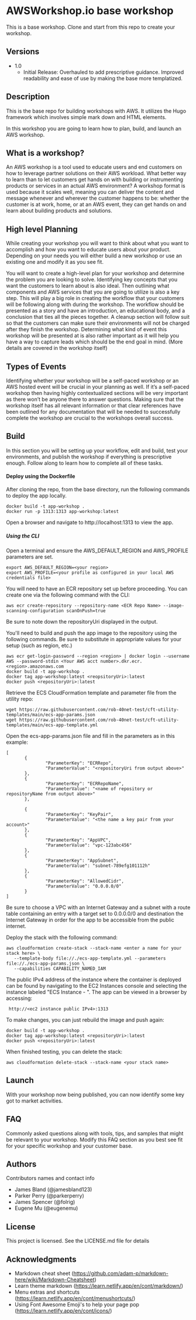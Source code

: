 # AWSWorkshop.io base workshop 

This is a base workshop. Clone and start from this repo to create your workshop.

## Versions
 * 1.0
    * Initial Release:
    Overhauled to add prescriptive guidance. Improved readability and ease of use by making the base more templatized.


## Description

 This is the base repo for building workshops with AWS. It utilizes the Hugo framework which involves simple mark down and HTML elements.

 In this workshop you are going to learn how to plan, build, and launch an AWS workshop.

## What is a workshop?

 An AWS workshop is a tool used to educate users and end customers on how to leverage partner solutions on their AWS workload. What better way to learn than to let customers get hands on with building or instrumenting products or services in an actual AWS environment? A workshop format is used because it scales well, meaning you can deliver the content and message whenever and wherever the customer happens to be: whether the customer is at work, home, or at an AWS event, they can get hands on and learn about building products and solutions.

## High level Planning

 While creating your workshop you will want to think about what you want to accomplish and how you want to educate users about your product. Depending on your needs you will either build a new workshop or use an existing one and modify it as you see fit.

 You will want to create a high-level plan for your workshop and determine the problem you are looking to solve. Identifying key concepts that you want the customers to learn about is also ideal. Then outlining what components and AWS services that you are going to utilize is also a key step. This will play a big role in creating the workflow that your customers will be following along with during the workshop. The workflow should be presented as a story and have an introduction, an educational body, and a conclusion that ties all the pieces together. A cleanup section will follow suit so that the customers can make sure their environments will not be charged after they finish the workshop. Determining what kind of event this workshop will be presented at is also rather important as it will help you have a way to capture leads which should be the end goal in mind. (More details are covered in the workshop itself)

## Types of Events
 
 Identifying whether your workshop will be a self-paced workshop or an AWS hosted event will be crucial in your planning as well. If it’s a self-paced workshop then having highly contextualized sections will be very important as there won’t be anyone there to answer questions. Making sure that the workshop itself has all relevant information or that clear references have been outlined for any documentation that will be needed to successfully complete the workshop are crucial to the workshops overall success.

## Build

 In this section you will be setting up your workflow, edit and build, test your environments, and publish the workshop if everything is prescriptive enough. Follow along to learn how to complete all of these tasks. 

#### Deploy using the Dockerfile
 
 After cloning the repo, from the base directory, run the following commands to deploy the app locally. 
 
 ```
 docker build -t app-workshop .
 docker run -p 1313:1313 app-workshop:latest
 ```
Open a browser and navigate to http://localhost:1313 to view the app.

##### Using the CLI
 
 Open a terminal and ensure the AWS_DEFAULT_REGION and AWS_PROFILE parameters are set.
 
 ```
 export AWS_DEFAULT_REGION=<your region>
 export AWS_PROFILE=<your profile as configured in your local AWS credentials file>
 ```
 
 You will need to have an ECR repository set up before proceeding. You can create one via the following command with the CLI:
 
 ```
 aws ecr create-repository --repository-name <ECR Repo Name> --image-scanning-configuration scanOnPush=true
 ```

 Be sure to note down the repositoryUri displayed in the output.
 
 You'll need to build and push the app image to the repository using the following commands. Be sure to substitute in appropriate values for your setup (such as region, etc.)
 
 ```
 aws ecr get-login-password --region <region> | docker login --username AWS --password-stdin <Your AWS acct number>.dkr.ecr.<region>.amazonaws.com
 docker build -t app-workshop .
 docker tag app-workshop:latest <reopsitoryUri>:latest
 docker push <repositoryUri>:latest
 ```
 
 Retrieve the ECS CloudFormation template and parameter file from the utility repo:

 ```
 wget https://raw.githubusercontent.com/rob-40net-test/cft-utility-templates/main/ecs-app-params.json
 wget https://raw.githubusercontent.com/rob-40net-test/cft-utility-templates/main/ecs-app-template.yml
 ``` 

 Open the ecs-app-params.json file and fill in the parameters as in this example: 

 ```
 [
        {
                "ParameterKey": "ECRRepo",
                "ParameterValue": "<repositoryUri from output above>"
        },
        {
                "ParameterKey": "ECRRepoName",
                "ParameterValue": "<name of repository or repositoryName from output above>"
        },
   
        {
                "ParameterKey": "KeyPair",
                "ParameterValue": "<the name a key pair from your account>"
        },
        {
                "ParameterKey": "AppVPC",
                "ParameterValue": "vpc-123abc456"
        },
        {
                "ParameterKey": "AppSubnet",
                "ParameterValue": "subnet-789efg101112h"
        },
        {
                "ParameterKey": "AllowedCidr",
                "ParameterValue": "0.0.0.0/0"
        }
]
 ```

 Be sure to choose a VPC with an Internet Gateway and a subnet with a route table containing an entry with a target set to 0.0.0.0/0 and destination the Internet Gateway in order for the app to be accessible from the public internet.

 Deploy the stack with the following command:

 ```
 aws cloudformation create-stack --stack-name <enter a name for your stack here> \
    --template-body file://./ecs-app-template.yml --parameters file://./ecs-app-params.json \ 
	--capabilities CAPABILITY_NAMED_IAM
 ```
 
The public IPv4 address of the instance where the container is deployed can be found by navigating to the EC2 Instances console and selecting the instance labeled "ECS Instance - <your stack name>". The app can be viewed in a browser by accessing: 
 
```
 http://<ec2 instance public IPv4>:1313
``` 

 To make changes, you can just rebuild the image and push again:
 
 ```
 docker build -t app-workshop .
 docker tag app-workshop:latest <repositoryUri>:latest
 docker push <repositoryUri>:latest
 ```
 
 When finished testing, you can delete the stack:
 
 ```
 aws cloudformation delete-stack --stack-name <your stack name>
 ```

## Launch

 With your workshop now being published, you can now identify some key got to market activities. 

## FAQ

 Commonly asked questions along with tools, tips, and samples that might be relevant to your workshop. Modify this FAQ section as you best see fit for your specific workshop and your customer base. 

## Authors

Contributors names and contact info

* James Bland (@jamesbland123)
* Parker Perry (@parkerperry)  
* James Spencer (@folrig)
* Eugene Mu (@eugenemu)

 ## License

This project is licensed. See the LICENSE.md file for details

## Acknowledgments

* Markdown cheat sheet (https://github.com/adam-p/markdown-here/wiki/Markdown-Cheatsheet)
* Learn theme markdown (https://learn.netlify.app/en/cont/markdown/)
* Menu extras and shortcuts (https://learn.netlify.app/en/cont/menushortcuts/) 
* Using Font Awesome Emoji's to help your page pop (https://learn.netlify.app/en/cont/icons/)

